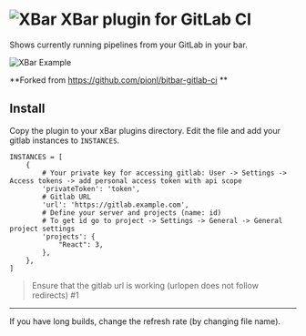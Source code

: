 # ![XBar](https://github.com/matryer/xbar/blob/faf87a6ca09fd88c76ad41dce9277b1a74dbe58d/xbarapp.com/public/img/xbar-32.png) XBar plugin for GitLab CI

Shows currently running pipelines from your GitLab in your bar.

![XBar Example](./gitlab_ci.png)

**Forked from https://github.com/pionl/bitbar-gitlab-ci **

## Install

Copy the plugin to your xBar plugins directory. Edit the file and add your gitlab instances to `INSTANCES`.

```
INSTANCES = [
    {
        # Your private key for accessing gitlab: User -> Settings -> Access tokens -> add personal access token with api scope
        'privateToken': 'token',
        # Gitlab URL
        'url': 'https://gitlab.example.com',
        # Define your server and projects (name: id)
        # To get id go to project -> Settings -> General -> General project settings
        'projects': {
            "React": 3,
        },
    },
]
```

> Ensure that the gitlab url is working (urlopen does not follow redirects) #1

--- 

If you have long builds, change the refresh rate (by changing file name).

